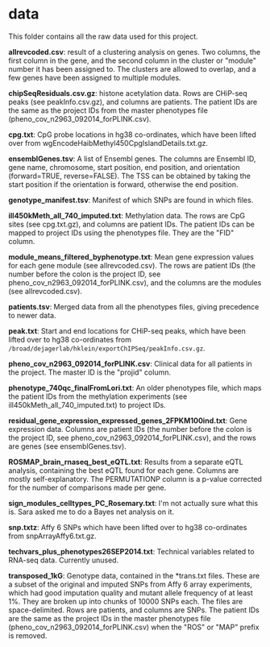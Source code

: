 data
====

This folder contains all the raw data used for this project.

__allrevcoded.csv__: result of a clustering analysis on genes. Two columns, the
first column in the gene, and the second column in the cluster or "module"
number it has been assigned to. The clusters are allowed to overlap, and a few
genes have been assigned to multiple modules.

__chipSeqResiduals.csv.gz__: histone acetylation data. Rows are CHiP-seq peaks
(see peakInfo.csv.gz), and columns are patients. The patient IDs are the same
as the project IDs from the master phenotypes file
(pheno_cov_n2963_092014_forPLINK.csv).

__cpg.txt__: CpG probe locations in hg38 co-ordinates, which have been
lifted over from wgEncodeHaibMethyl450CpgIslandDetails.txt.gz.

__ensemblGenes.tsv__: A list of Ensembl genes. The columns are Ensembl ID, gene
name, chromosome, start position, end position, and orientation (forward=TRUE,
reverse=FALSE). The TSS can be obtained by taking the start position if the
orientation is forward, otherwise the end position.

__genotype_manifest.tsv__: Manifest of which SNPs are found in which files.

__ill450kMeth_all_740_imputed.txt__: Methylation data. The rows are CpG sites
(see cpg.txt.gz), and columns are patient IDs. The patient IDs can be mapped to
project IDs using the phenotypes file. They are the "FID" column.

__module_means_filtered_byphenotype.txt__: Mean gene expression values for each
gene module (see allrevcoded.csv). The rows are patient IDs (the number before
the colon is the project ID, see pheno_cov_n2963_092014_forPLINK.csv), and the
columns are the modules (see allrevcoded.csv).

__patients.tsv__: Merged data from all the phenotypes files, giving precedence
to newer data.

__peak.txt__: Start and end locations for CHiP-seq peaks, which have been
lifted over to hg38 co-ordinates from
`/broad/dejagerlab/hklein/exportChIPSeq/peakInfo.csv.gz`.

__pheno_cov_n2963_092014_forPLINK.csv__: Clinical data for all patients in the
project. The master ID is the "projid" column.

__phenotype_740qc_finalFromLori.txt__: An older phenotypes file, which maps the
patient IDs from the methylation experiments (see
ill450kMeth_all_740_imputed.txt) to project IDs.

__residual_gene_expression_expressed_genes_2FPKM100ind.txt__: Gene expression
data. Columns are patient IDs (the number before the colon is the project ID,
see pheno_cov_n2963_092014_forPLINK.csv), and the rows are genes (see
ensemblGenes.tsv).

__ROSMAP_brain_rnaseq_best_eQTL.txt__: Results from a separate eQTL analysis,
containing the best eQTL found for each gene. Columns are mostly
self-explanatory. The PERMUTATIONP column is a p-value corrected for the number
of comparisons made per gene.

__sign_modules_celltypes_PC_Rosemary.txt__: I'm not actually sure what this is.
Sara asked me to do a Bayes net analysis on it.

__snp.txtz__: Affy 6 SNPs which have been lifted over to hg38 co-ordinates
from snpArrayAffy6.txt.gz.

__techvars_plus_phenotypes26SEP2014.txt__: Technical variables related to
RNA-seq data. Currently unused.

__transposed_1kG__: Genotype data, contained in the *trans.txt files. These are
a subset of the original and imputed SNPs from Affy 6 array experiments, which
had good imputation quality and mutant allele frequency of at least 1%. They
are broken up into chunks of 10000 SNPs each. The files are space-delimited.
Rows are patients, and columns are SNPs. The patient IDs are the same as the
project IDs in the master phenotypes file (pheno_cov_n2963_092014_forPLINK.csv)
when the "ROS" or "MAP" prefix is removed.
